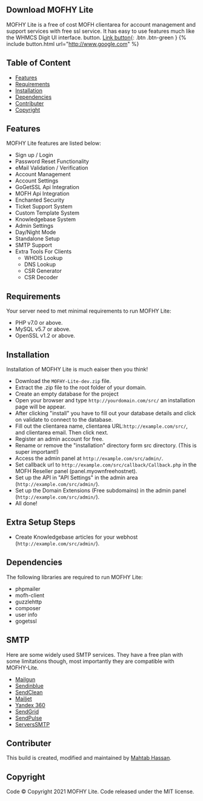 ## Download MOFHY Lite
MOFHY Lite is a free of cost MOFH clientarea for account management and support services with free ssl service. It has easy to use features much like the WHMCS Digit UI interface. 
button.
[Link button](http://example.com/){: .btn .btn-green }
{% include button.html url="http://www.google.com" %}
## Table of Content 
- [Features](#features)
- [Requirements](#requirements) 
- [Installation](#installation)
- [Dependencies](#dependencies)
- [Contributer](#contributer)
- [Copyright](#copyright)

## Features
MOFHY Lite features are listed below:
- Sign up / Login 
- Password Reset Functionality
- eMail Validation / Verification 
- Account Management 
- Account Settings 
- GoGetSSL Api Integration 
- MOFH Api Integration
- Enchanted Security 
- Ticket Support System 
- Custom Template System 
- Knowledgebase System
- Admin Settings
- Day/Night Mode
- Standalone Setup 
- SMTP Support 
- Extra Tools For Clients
  - WHOIS Lookup
  - DNS Lookup
  - CSR Generator
  - CSR Decoder

## Requirements
Your server need to met minimal requirements to run MOFHY Lite:
- PHP v7.0 or above.
- MySQL v5.7 or above.
- OpenSSL v1.2 or above. 

## Installation 
Installation of MOFHY Lite is much eaiser then you think!
- Download the ```MOFHY-Lite-dev.zip``` file. 
- Extract the .zip file to the root folder of your domain. 
- Create an empty database for the project
- Open your browser and type ```http://yourdomain.com/src/``` an installation page will be appear. 
- After clicking "install" you have to fill out your database details and click on validate to connect to the database. 
- Fill out the clientarea name, clientarea URL:```http://example.com/src/```, and clientarea email. Then click next. 
- Register an admin account for free. 
- Rename or remove the "installation" directory form src directory. (This is super important!)
- Access the admin panel at ```http://example.com/src/admin/```. 
- Set callback url to ```http://example.com/src/callback/Callback.php``` in the MOFH Reseller panel (panel.myownfreehostnet).
- Set up the API in "API Settings" in the admin area (```http://example.com/src/admin/```).
- Set up the Domain Extensions (Free subdomains) in the admin panel (```http://example.com/src/admin/```).
- All done! 

## Extra Setup Steps
- Create Knowledgebase articles for your webhost (```http://example.com/src/admin/```).

## Dependencies
The following libraries are required to run MOFHY Lite:
- phpmailer
- mofh-client
- guzzlehttp
- composer
- user info
- gogetssl

## SMTP
Here are some widely used SMTP services. They have a free plan with some limitations though, most importantly they are compatible with MOFHY-Lite.
- [Mailgun](https://www.mailgun.com/)
- [Sendinblue](https://sendinblue.com/)
- [SendClean](https://sendclean.com/)
- [Mailjet](https://mailjet.com/)
- [Yandex 360](https://360.yandex.com)
- [SendGrid](https://sendgrid.com/free/)
- [SendPulse](https://sendpulse.com/features/smtp)
- [ServersSMTP](https://serversmtp.com/get-free-emails/)

## Contributer
This build is created, modified and maintained by [Mahtab Hassan](https://github.com/mahtab2003).

## Copyright
Code ©️ Copyright 2021 MOFHY Lite. Code released under the MIT license.

